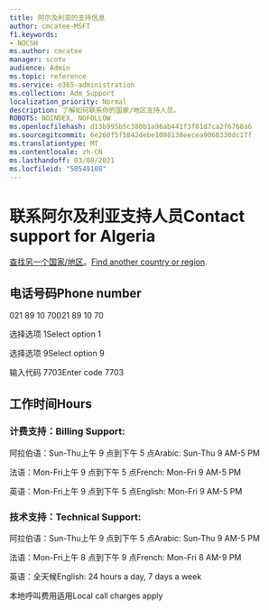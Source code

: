 ```yaml
---
title: 阿尔及利亚的支持信息
author: cmcatee-MSFT
f1.keywords:
- NOCSH
ms.author: cmcatee
manager: scotv
audience: Admin
ms.topic: reference
ms.service: o365-administration
ms.collection: Adm_Support
localization_priority: Normal
description: 了解如何联系你的国家/地区支持人员。
ROBOTS: NOINDEX, NOFOLLOW
ms.openlocfilehash: d13b995b5c380b1a96ab441f3f81d7ca2f6768a6
ms.sourcegitcommit: 6e260f5f5842debe1098138eecea9068330dc17f
ms.translationtype: MT
ms.contentlocale: zh-CN
ms.lasthandoff: 03/08/2021
ms.locfileid: "50549108"
---
```

# <a name="contact-support-for-algeria"></a><span data-ttu-id="56b91-103">联系阿尔及利亚支持人员</span><span class="sxs-lookup"><span data-stu-id="56b91-103">Contact support for Algeria</span></span>

<span data-ttu-id="56b91-104">[查找另一个国家/地区](../contact-support-for-business-products.md)。</span><span class="sxs-lookup"><span data-stu-id="56b91-104">[Find another country or region](../contact-support-for-business-products.md).</span></span>

## <a name="phone-number"></a><span data-ttu-id="56b91-105">电话号码</span><span class="sxs-lookup"><span data-stu-id="56b91-105">Phone number</span></span>
<span data-ttu-id="56b91-106">021 89 10 70</span><span class="sxs-lookup"><span data-stu-id="56b91-106">021 89 10 70</span></span>

<span data-ttu-id="56b91-107">选择选项 1</span><span class="sxs-lookup"><span data-stu-id="56b91-107">Select option 1</span></span>

<span data-ttu-id="56b91-108">选择选项 9</span><span class="sxs-lookup"><span data-stu-id="56b91-108">Select option 9</span></span>

<span data-ttu-id="56b91-109">输入代码 7703</span><span class="sxs-lookup"><span data-stu-id="56b91-109">Enter code 7703</span></span>

## <a name="hours"></a><span data-ttu-id="56b91-110">工作时间</span><span class="sxs-lookup"><span data-stu-id="56b91-110">Hours</span></span>
### <a name="billing-support"></a><span data-ttu-id="56b91-111">计费支持：</span><span class="sxs-lookup"><span data-stu-id="56b91-111">Billing Support:</span></span>

<span data-ttu-id="56b91-112">阿拉伯语：Sun-Thu上午 9 点到下午 5 点</span><span class="sxs-lookup"><span data-stu-id="56b91-112">Arabic: Sun-Thu 9 AM-5 PM</span></span>

<span data-ttu-id="56b91-113">法语：Mon-Fri上午 9 点到下午 5 点</span><span class="sxs-lookup"><span data-stu-id="56b91-113">French: Mon-Fri 9 AM-5 PM</span></span>

<span data-ttu-id="56b91-114">英语：Mon-Fri上午 9 点到下午 5 点</span><span class="sxs-lookup"><span data-stu-id="56b91-114">English: Mon-Fri 9 AM-5 PM</span></span>

### <a name="technical-support"></a><span data-ttu-id="56b91-115">技术支持：</span><span class="sxs-lookup"><span data-stu-id="56b91-115">Technical Support:</span></span>

<span data-ttu-id="56b91-116">阿拉伯语：Sun-Thu上午 9 点到下午 5 点</span><span class="sxs-lookup"><span data-stu-id="56b91-116">Arabic: Sun-Thu 9 AM-5 PM</span></span>

<span data-ttu-id="56b91-117">法语：Mon-Fri上午 8 点到下午 9 点</span><span class="sxs-lookup"><span data-stu-id="56b91-117">French: Mon-Fri 8 AM-9 PM</span></span>

<span data-ttu-id="56b91-118">英语：全天候</span><span class="sxs-lookup"><span data-stu-id="56b91-118">English: 24 hours a day, 7 days a week</span></span>

<span data-ttu-id="56b91-119">本地呼叫费用适用</span><span class="sxs-lookup"><span data-stu-id="56b91-119">Local call charges apply</span></span>
